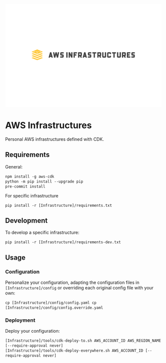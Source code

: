 <div align="center">
  <img alt="Middy logo" src="https://raw.githubusercontent.com/gmarciani/aws-infrastructures/mainline/docs/images/aws-infrastructures-logo.png"/>
</div>

# AWS Infrastructures
Personal AWS infrastructures defined with CDK.


## Requirements

General:

```
npm install -g aws-cdk
python -m pip install --upgrade pip
pre-commit install
```

For specific infrastructure

```
pip install -r [Infrastructure]/requirements.txt
```

## Development

To develop a specific infrastructure:

```
pip install -r [Infrastructure]/requirements-dev.txt
```

## Usage

### Configuration
Personalize your configuration, adapting the configuration files in `[Infrastructure]/config`
or overriding each original config file with your own:

```
cp [Infrastructure]/config/config.yaml cp [Infrastructure]/config/config.override.yaml
```

### Deployment

Deploy your configuration:

```
[Infrastructure]/tools/cdk-deploy-to.sh AWS_ACCOUNT_ID AWS_REGION_NAME [--require-approval never]
[Infrastructure]/tools/cdk-deploy-everywhere.sh AWS_ACCOUNT_ID [--require-approval never]
```
